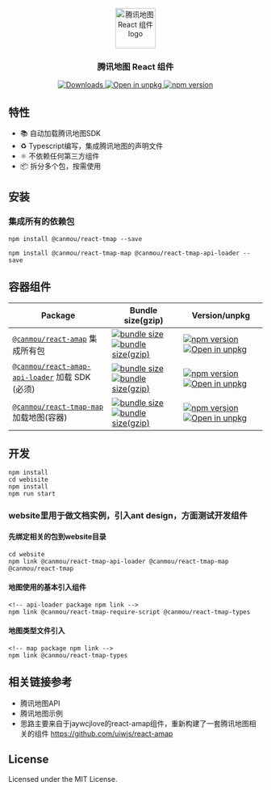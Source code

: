 <br /><br />
<p align="center">
  <a href="https://github.com/canmou/react-tmap">
    <img src="https://canmou.github.io/react-tmap/logo.svg" height="80px" alt="腾讯地图 React 组件 logo" />
  </a>
</p>
<h3 align="center">腾讯地图 React 组件</h3>

<p align="center">
  <a href="https://www.npmjs.com/package/@canmou/react-tmap">
    <img src="https://img.shields.io/npm/dm/@canmou/react-tmap.svg?style=flat" alt="Downloads">
  </a>
  <a href="https://canmou.github.io/npm-unpkg/#/pkg/@canmou/react-tmap/file/README.md">
    <img src="https://img.shields.io/badge/Open%20in-unpkg-blue" alt="Open in unpkg">
  </a>
  <a href="https://www.npmjs.com/package/@canmou/react-tmap">
    <img src="https://img.shields.io/npm/v/@canmou/react-tmap.svg" alt="npm version">
  </a>
</p>

## 特性
- 📚 自动加载腾讯地图SDK
- ♻️ Typescript编写，集成腾讯地图的声明文件
- ⚛️ 不依赖任何第三方组件
- 📦 拆分多个包，按需使用

## 安装
### 集成所有的依赖包
```
npm install @canmou/react-tmap --save

npm install @canmou/react-tmap-map @canmou/react-tmap-api-loader --save
```

## 容器组件
Package | Bundle size(gzip) | Version/unpkg
----- | ----- | ----
[`@canmou/react-amap`](https://canmou.github.io/react-amap/) 集成所有包 | [![bundle size](https://img.shields.io/bundlephobia/min/@canmou/react-amap?color=3789D6&label=)](https://bundlephobia.com/package/@canmou/react-amap) [![bundle size(gzip)](https://img.shields.io/bundlephobia/minzip/@canmou/react-tmap?color=green&label=)](https://bundlephobia.com/package/@canmou/react-tmap) | [![npm version](https://img.shields.io/npm/v/@canmou/react-tmap.svg)](https://www.npmjs.com/package/@canmou/react-tmap) [![Open in unpkg](https://img.shields.io/badge/Open%20in-unpkg-blue)](https://canmou.github.io/npm-unpkg/#/pkg/@canmou/react-tmap/file/README.md)
[`@canmou/react-amap-api-loader`](https://canmou.github.io/react-amap/#/api-loader) 加载 SDK (必须) | [![bundle size](https://img.shields.io/bundlephobia/min/@canmou/react-tmap-api-loader?color=3789D6&label=)](https://bundlephobia.com/package/@canmou/react-tmap-api-loader) [![bundle size(gzip)](https://img.shields.io/bundlephobia/minzip/@canmou/react-tmap-api-loader?color=green&label=)](https://bundlephobia.com/package/@canmmou/react-tmap-api-loader) | [![npm version](https://img.shields.io/npm/v/@canmou/react-tmap-api-loader.svg)](https://www.npmjs.com/package/@canmou/react-tmap-api-loader) [![Open in unpkg](https://img.shields.io/badge/Open%20in-unpkg-blue)](https://canmou.github.io/npm-unpkg/#/pkg/@canmou/react-tmap-api-loader/file/README.md)
[`@canmou/react-tmap-map`](https://canmou.github.io/react-tmap/#/map) 加载地图(容器) | [![bundle size](https://img.shields.io/bundlephobia/min/@canmou/react-tmap-map?color=3789D6&label=)](https://bundlephobia.com/package/@canmou/react-tmap-map) [![bundle size(gzip)](https://img.shields.io/bundlephobia/minzip/@canmou/react-tmap-map?color=green&label=)](https://bundlephobia.com/package/@canmou/react-tmap-map) | [![npm version](https://img.shields.io/npm/v/@canmou/react-tmap-map.svg)](https://www.npmjs.com/package/@canmou/react-tmap-map) [![Open in unpkg](https://img.shields.io/badge/Open%20in-unpkg-blue)](https://canmou.github.io/npm-unpkg/#/pkg/@canmou/react-tmap-map/file/README.md)

## 开发
```
npm install
cd webisite
npm install 
npm run start

```
### website里用于做文档实例，引入ant design，方面测试开发组件
#### 先绑定相关的包到website目录
```
cd website
npm link @canmou/react-tmap-api-loader @canmou/react-tmap-map @canmou/react-tmap
```

####  地图使用的基本引入组件
```
<!-- api-loader package npm link -->
npm link @canmou/react-tmap-require-script @canmou/react-tmap-types
```
#### 地图类型文件引入
```
<!-- map package npm link -->
npm link @canmou/react-tmap-types
```
##  相关链接参考
* 腾讯地图API
* 腾讯地图示例
* 思路主要来自于jaywcjlove的react-amap组件，重新构建了一套腾讯地图相关的组件
https://github.com/uiwjs/react-amap


## License

Licensed under the MIT License.
